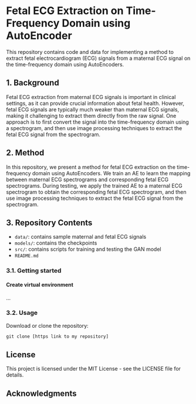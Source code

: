 # Fetal ECG Extraction on Time-Frequency Domain using AutoEncoder

This repository contains code and data for implementing a method to extract fetal electrocardiogram (ECG) signals from a maternal ECG signal on the time-frequency domain using AutoEncoders.

## 1. Background

Fetal ECG extraction from maternal ECG signals is important in clinical settings, as it can provide crucial information about fetal health. However, fetal ECG signals are typically much weaker than maternal ECG signals, making it challenging to extract them directly from the raw signal. One approach is to first convert the signal into the time-frequency domain using a spectrogram, and then use image processing techniques to extract the fetal ECG signal from the spectrogram.

## 2. Method

In this repository, we present a method for fetal ECG extraction on the time-frequency domain using AutoEncoders. We train an AE to learn the mapping between maternal ECG spectrograms and corresponding fetal ECG spectrograms. During testing, we apply the trained AE to a maternal ECG spectrogram to obtain the corresponding fetal ECG spectrogram, and then use image processing techniques to extract the fetal ECG signal from the spectrogram.

## 3. Repository Contents

- `data/`: contains sample maternal and fetal ECG signals
- `models/`: contains the checkpoints
- `src/`: contains scripts for training and testing the GAN model
- `README.md`

### 3.1. Getting started

#### Create virtual environment

...


### 3.2. Usage

Download or clone the repository:

```python
git clone [https link to my repository]
```


## License

This project is licensed under the MIT License - see the LICENSE file for details.

## Acknowledgments
